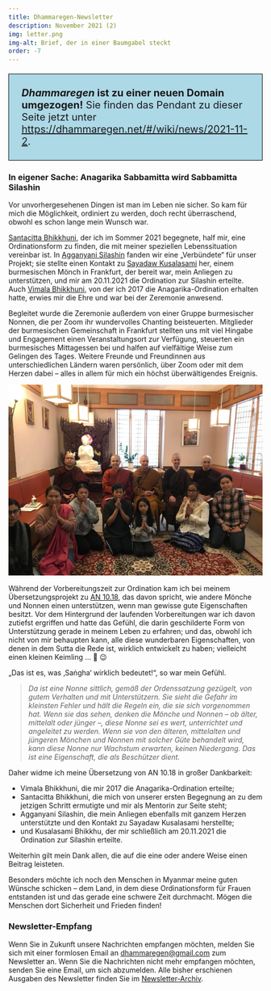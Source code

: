 ```yaml
---
title: Dhammaregen-Newsletter
description: November 2021 (2)
img: letter.png
img-alt: Brief, der in einer Baumgabel steckt
order: -7
---
```


<p style="padding: 25px;
  border: thin solid black;
  background-color: lightblue;
  padding: 25px;
  font-size: 20px;"
><b><em>Dhammaregen</em> ist zu einer neuen Domain umgezogen!</b> Sie finden das Pendant zu dieser Seite jetzt unter <a href="https://dhammaregen.net/#/wiki/news/2021-11-2">https://dhammaregen.net/#/wiki/news/2021-11-2</a>.
</p>

### In eigener Sache: Anagarika Sabbamitta wird Sabbamitta Silashin

Vor unvorhergesehenen Dingen ist man im Leben nie sicher. So kam für mich die Möglichkeit, ordiniert zu werden, doch recht überraschend, obwohl es schon lange mein Wunsch war. 

[Santacitta Bhikkhuni](https://alokavihara.org/deutsch/#ayyasc), der ich im Sommer 2021 begegnete, half mir, eine Ordinationsform zu finden, die mit meiner speziellen Lebenssituation vereinbar ist. In [Agganyani Silashin](https://abhidhamma.de/) fanden wir eine „Verbündete“ für unser Projekt; sie stellte einen Kontakt zu [Sayadaw Kusalasami](https://www.ashinkusala.com/) her, einem burmesischen Mönch in Frankfurt, der bereit war, mein Anliegen zu unterstützen, und mir am 20.11.2021 die Ordination zur Silashin erteilte. Auch [Vimala Bhikkhuni](https://www.samita.be/de/monks-nuns/ayya-vimala/), von der ich 2017 die Anagarika-Ordination erhalten hatte, erwies mir die Ehre und war bei der Zeremonie anwesend.

Begleitet wurde die Zeremonie außerdem von einer Gruppe burmesischer Nonnen, die per Zoom ihr wundervolles Chanting beisteuerten. Mitglieder der burmesischen Gemeinschaft in Frankfurt stellten uns mit viel Hingabe und Engagement einen Veranstaltungsort zur Verfügung, steuerten ein burmesisches Mittagessen bei und halfen auf vielfältige Weise zum Gelingen des Tages. Weitere Freunde und Freundinnen aus unterschiedlichen Ländern waren persönlich, über Zoom oder mit dem Herzen dabei – alles in allem für mich ein höchst überwältigendes Ereignis.

<img src="./ordination.png" alt="Gruppenfoto der Ordination">

Während der Vorbereitungszeit zur Ordination kam ich bei meinem Übersetzungsprojekt zu [AN 10.18](/suttas#an10.18/de/sabbamitta:0.1), das davon spricht, wie andere Mönche und Nonnen einen unterstützen, wenn man gewisse gute Eigenschaften besitzt. Vor dem Hintergrund der laufenden Vorbereitungen war ich davon zutiefst ergriffen und hatte das Gefühl, die darin geschilderte Form von Unterstützung gerade in meinem Leben zu erfahren; und das, obwohl ich nicht von mir behaupten kann, alle diese wunderbaren Eigenschaften, von denen in dem Sutta die Rede ist, wirklich entwickelt zu haben; vielleicht einen kleinen Keimling … 🌱 😉 

„Das ist es, was ‚Saṅgha‘ wirklich bedeutet!“, so war mein Gefühl.

>*Da ist eine Nonne sittlich, gemäß der Ordenssatzung gezügelt, von gutem Verhalten und mit Unterstützern. Sie sieht die Gefahr im kleinsten Fehler und hält die Regeln ein, die sie sich vorgenommen hat. Wenn sie das sehen, denken die Mönche und Nonnen – ob älter, mittelalt oder jünger –, diese Nonne sei es wert, unterrichtet und angeleitet zu werden. Wenn sie von den älteren, mittelalten und jüngeren Mönchen und Nonnen mit solcher Güte behandelt wird, kann diese Nonne nur Wachstum erwarten, keinen Niedergang. Das ist eine Eigenschaft, die als Beschützer dient.*

Daher widme ich meine Übersetzung von AN 10.18 in großer Dankbarkeit:
- Vimala Bhikkhuni, die mir 2017 die Anagarika-Ordination erteilte;
- Santacitta Bhikkhuni, die mich von unserer ersten Begegnung an zu dem jetzigen Schritt ermutigte und mir als Mentorin zur Seite steht;
- Agganyani Silashin, die mein Anliegen ebenfalls mit ganzem Herzen unterstützte und den Kontakt zu Sayadaw Kusalasami herstellte;
- und Kusalasami Bhikkhu, der mir schließlich am 20.11.2021 die Ordination zur Silashin erteilte.

Weiterhin gilt mein Dank allen, die auf die eine oder andere Weise einen Beitrag leisteten.

Besonders möchte ich noch den Menschen in Myanmar meine guten Wünsche schicken – dem Land, in dem diese Ordinationsform für Frauen entstanden ist und das gerade eine schwere Zeit durchmacht. Mögen die Menschen dort Sicherheit und Frieden finden!

### Newsletter-Empfang

Wenn Sie in Zukunft unsere Nachrichten empfangen möchten, melden Sie sich mit einer formlosen Email an [dhammaregen@gmail.com](mailto:dhammaregen@gmail.com) zum Newsletter an. Wenn Sie die Nachrichten nicht mehr empfangen möchten, senden Sie eine Email, um sich abzumelden. Alle bisher erschienen Ausgaben des Newsletter finden Sie im [Newsletter-Archiv](/wiki/news).
